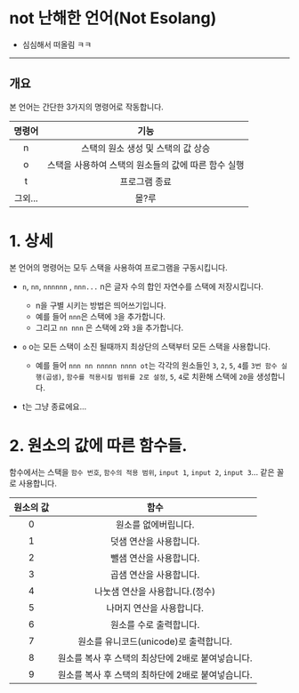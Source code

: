 # not 난해한 언어(Not Esolang)
- 심심해서 떠올림 ㅋㅋ
----
## 개요
본 언어는 간단한 3가지의 명령어로 작동합니다.

|명령어|기능|
|:-:|:-:|
|n|스택의 원소 생성 및 스택의 값 상승|
|o|스택을 사용하여 스택의 원소들의 값에 따른 함수 실행|
|t|프로그램 종료|
|그외...|몰?루|

# 1. 상세
본 언어의 명령어는 모두 스택을 사용하여 프로그램을 구동시킵니다.

- `n`, `nn`, `nnnnnn` , `nnn...` n은 글자 수의 합인 자연수를 스택에 저장시킵니다.
  - n을 구별 시키는 방법은 띄어쓰기입니다.
  - 예를 들어 `nnn`은 스택에 `3`을 추가합니다.
  - 그리고 `nn nnn` 은 스택에 `2`와 `3`을 추가합니다.

- `o` o는 모든 스택이 소진 될때까지 최상단의 스택부터 모든 스택을 사용합니다.
  - 예를 들어 `nnn nn nnnnn nnnn ot`는 각각의 원소들인 `3`, `2`, `5`, `4`를 `3번 함수 실행(곱샘)`, `함수를 적용시킬 범위를 2로 설정`, `5`, `4`로 치환해 스택에 `20`을 생성합니다.
  
- t는 그냥 종료에요...

# 2. 원소의 값에 따른 함수들.

함수에서는 스택을 
`함수 번호`, `함수의 적용 범위`, `input 1`, `input 2`, `input 3`...
같은 꼴로 사용합니다.

|원소의 값|함수|
|:-:|:-:|
|0|원소를 없에버립니다.|
|1|덧샘 연산을 사용합니다.|
|2|뺄샘 연산을 사용합니다.|
|3|곱샘 연산을 사용합니다.|
|4|나눗샘 연산을 사용합니다.(정수)|
|5|나머지 연산을 사용합니다.|
|6|원소를 수로 출력합니다.|
|7|원소를 유니코드(unicode)로 출력합니다.|
|8|원소를 복사 후 스택의 최상단에 2배로 붙여넣습니다.|
|9|원소를 복사 후 스택의 최하단에 2배로 붙여넣습니다.|
